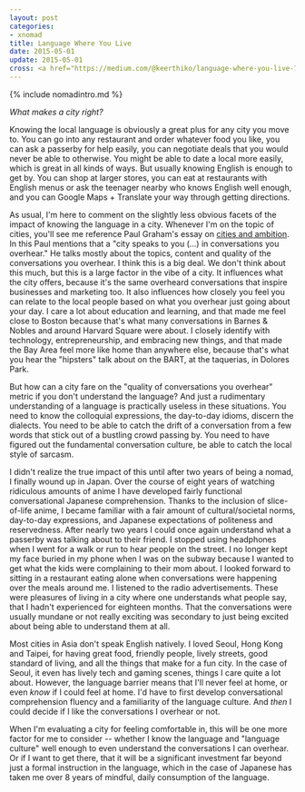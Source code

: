 ```yaml
---
layout: post
categories:
- xnomad
title: Language Where You Live
date: 2015-05-01
update: 2015-05-01
cross: <a href="https://medium.com/@keerthiko/language-where-you-live-72324ad298e7">on Medium</a>
---
```

{% include nomadintro.md %}

*What makes a city right?*

Knowing the local language is obviously a great plus for any city you move to. You can go into any restaurant and order whatever food you like, you can ask a passerby for help easily, you can negotiate deals that you would never be able to otherwise. You might be able to date a local more easily, which is great in all kinds of ways. But usually knowing English is enough to get by. You can shop at larger stores, you can eat at restaurants with English menus or ask the teenager nearby who knows English well enough, and you can Google Maps + Translate your way through getting directions.

As usual, I'm here to comment on the slightly less obvious facets of the impact of knowing the language in a city. Whenever I'm on the topic of cities, you'll see me reference Paul Graham's essay on [cities and ambition](http://paulgraham.com/cities.html). In this Paul mentions that a "city speaks to you (...) in conversations you overhear." He talks mostly about the topics, content and quality of the conversations you overhear. I think this is a big deal. We don't think about this much, but this is a large factor in the vibe of a city. It influences what the city offers, because it's the same overheard conversations that inspire businesses and marketing too. It also influences how closely you feel you can relate to the local people based on what you overhear just going about your day. I care a lot about education and learning, and that made me feel close to Boston because that's what many conversations in Barnes & Nobles and around Harvard Square were about. I closely identify with technology, entrepreneurship, and embracing new things, and that made the Bay Area feel more like home than anywhere else, because that's what you hear the "hipsters" talk about on the BART, at the taquerias, in Dolores Park.

But how can a city fare on the "quality of conversations you overhear" metric if you don't understand the language? And just a rudimentary understanding of a language is practically useless in these situations. You need to know the colloquial expressions, the day-to-day idioms, discern the dialects. You need to be able to catch the drift of a conversation from a few words that stick out of a bustling crowd passing by. You need to have figured out the fundamental conversation culture, be able to catch the local style of sarcasm.

I didn't realize the true impact of this until after two years of being a nomad, I finally wound up in Japan. Over the course of eight years of watching ridiculous amounts of anime I have developed fairly functional conversational Japanese comprehension. Thanks to the inclusion of slice-of-life anime, I became familiar with a fair amount of cultural/societal norms, day-to-day expressions, and Japanese expectations of politeness and reservedness. After nearly two years I could once again understand what a passerby was talking about to their friend. I stopped using headphones when I went for a walk or run to hear people on the street. I no longer kept my face buried in my phone when I was on the subway because I wanted to get what the kids were complaining to their mom about. I looked forward to sitting in a restaurant eating alone when conversations were happening over the meals around me. I listened to the radio advertisements. These were pleasures of living in a city where one understands what people say, that I hadn't experienced for eighteen months. That the conversations were usually mundane or not really exciting was secondary to just being excited about being able to understand them at all.

Most cities in Asia don't speak English natively. I loved Seoul, Hong Kong and Taipei, for having great food, friendly people, lively streets, good standard of living, and all the things that make for a fun city. In the case of Seoul, it even has lively tech and gaming scenes, things I care quite a lot about. However, the language barrier means that I'll never feel at home, or even *know* if I could feel at home. I'd have to first develop conversational comprehension fluency and a familiarity of the language culture. And *then* I could decide if I like the conversations I overhear or not.

When I'm evaluating a city for feeling comfortable in, this will be one more factor for me to consider -- whether I know the language and "language culture" well enough to even understand the conversations I can overhear. Or if I want to get there, that it will be a significant investment far beyond just a formal instruction in the language, which in the case of Japanese has taken me over 8 years of mindful, daily consumption of the language.
